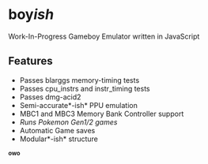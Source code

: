 # **boy***ish*    
Work-In-Progress Gameboy Emulator written in JavaScript  
  
## Features    
* Passes blarggs memory-timing tests  
* Passes cpu_instrs and instr_timing tests  
* Passes dmg-acid2  
* Semi-accurate*-ish* PPU emulation  
* MBC1 and MBC3 Memory Bank Controller support  
* *Runs Pokemon Gen1/2 games*  
* Automatic Game saves  
* Modular*-ish* structure  

<sub>**owo**</sub>
